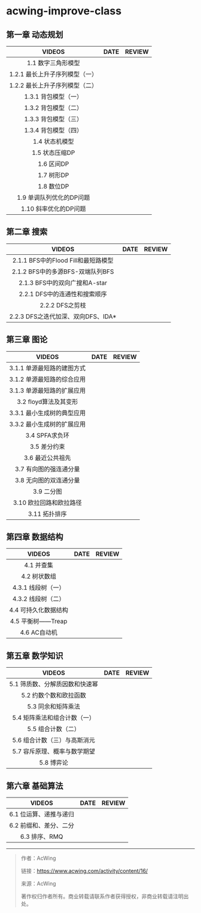 # acwing-improve-class

## 第一章 动态规划

|             VIDEOS             | DATE | REVIEW |
| :----------------------------: | ---- | ------ |
|       1.1 数字三角形模型       |      |        |
| 1.2.1 最长上升子序列模型（一） |      |        |
| 1.2.2 最长上升子序列模型（二） |      |        |
|      1.3.1 背包模型（一）      |      |        |
|      1.3.2 背包模型（二）      |      |        |
|      1.3.3 背包模型（三）      |      |        |
|      1.3.4 背包模型（四）      |      |        |
|         1.4 状态机模型         |      |        |
|         1.5 状态压缩DP         |      |        |
|           1.6 区间DP           |      |        |
|           1.7 树形DP           |      |        |
|           1.8 数位DP           |      |        |
|    1.9 单调队列优化的DP问题    |      |        |
|     1.10 斜率优化的DP问题      |      |        |



## 第二章 搜索

|               VIDEOS                | DATE | REVIEW |
| :---------------------------------: | ---- | ------ |
| 2.1.1 BFS中的Flood Fill和最短路模型 |      |        |
|  2.1.2 BFS中的多源BFS-双端队列BFS   |      |        |
|    2.1.3 BFS中的双向广搜和A-star    |      |        |
|    2.2.1 DFS中的连通性和搜索顺序    |      |        |
|           2.2.2 DFS之剪枝           |      |        |
| 2.2.3 DFS之迭代加深、双向DFS、IDA*  |      |        |



## 第三章 图论

|           VIDEOS           | DATE | REVIEW |
| :------------------------: | ---- | ------ |
| 3.1.1 单源最短路的建图方式 |      |        |
| 3.1.2 单源最短路的综合应用 |      |        |
| 3.1.3 单源最短路的扩展应用 |      |        |
|   3.2 floyd算法及其变形    |      |        |
| 3.3.1 最小生成树的典型应用 |      |        |
| 3.3.2 最小生成树的扩展应用 |      |        |
|       3.4 SPFA求负环       |      |        |
|        3.5 差分约束        |      |        |
|      3.6 最近公共祖先      |      |        |
|   3.7 有向图的强连通分量   |      |        |
|   3.8 无向图的双连通分量   |      |        |
|         3.9 二分图         |      |        |
|  3.10 欧拉回路和欧拉路径   |      |        |
|       3.11 拓扑排序        |      |        |



## 第四章 数据结构

|        VIDEOS        | DATE | REVIEW |
| :------------------: | ---- | ------ |
|      4.1 并查集      |      |        |
|     4.2 树状数组     |      |        |
|  4.3.1 线段树（一）  |      |        |
|  4.3.2 线段树（二）  |      |        |
| 4.4 可持久化数据结构 |      |        |
|  4.5 平衡树——Treap   |      |        |
|     4.6 AC自动机     |      |        |



## 第五章 数学知识

|             VIDEOS             | DATE | REVIEW |
| :----------------------------: | ---- | ------ |
| 5.1 筛质数、分解质因数和快速幂 |      |        |
|     5.2 约数个数和欧拉函数     |      |        |
|       5.3 同余和矩阵乘法       |      |        |
|  5.4 矩阵乘法和组合计数（一）  |      |        |
|       5.5 组合计数（二）       |      |        |
|  5.6 组合计数（三）与高斯消元  |      |        |
|  5.7 容斥原理、概率与数学期望  |      |        |
|           5.8 博弈论           |      |        |



## 第六章 基础算法

|         VIDEOS         | DATE | REVIEW |
| :--------------------: | ---- | ------ |
| 6.1 位运算、递推与递归 |      |        |
| 6.2 前缀和、差分、二分 |      |        |
|     6.3 排序、RMQ      |      |        |





---

> 作者：AcWing
> 
> 链接：https://www.acwing.com/activity/content/16/
> 
> 来源：AcWing
> 
> 著作权归作者所有。商业转载请联系作者获得授权，非商业转载请注明出处。
